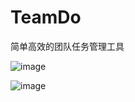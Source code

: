 # TeamDo
简单高效的团队任务管理工具

![image](https://user-images.githubusercontent.com/7345689/192682303-7184742b-794a-4dfe-b649-5328bf5a63b9.png)

![image](https://user-images.githubusercontent.com/7345689/192682255-67b50dfb-cdbd-4ab8-b47b-118a5e59eb6f.png)

